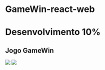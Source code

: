 # GameWin-react-web


<h1>Desenvolvimento 10%</h1>
<h2>Jogo GameWin</h2>
<img src="https://user-images.githubusercontent.com/78341732/167279800-7146ce65-1277-4e4a-8e5d-a54a40f64575.png" />

<img src="https://user-images.githubusercontent.com/78341732/167279801-19c63765-2cb6-4033-aee9-424c8e6456ba.png" />



